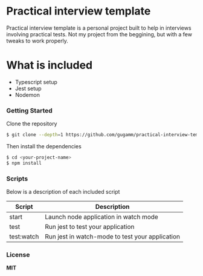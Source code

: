 # Practical interview template

Practical interview template is a personal project built to help in interviews involving practical tests.
Not my project from the beggining, but with a few tweaks to work properly.

# What is included

  - Typescript setup
  - Jest setup
  - Nodemon

### Getting Started

Clone the repository

```sh
$ git clone --depth=1 https://github.com/gugamm/practical-interview-template.git <your-project-name>
```

Then install the dependencies

```sh
$ cd <your-project-name>
$ npm install
```

### Scripts

Below is a description of each included script

| Script | Description |
| ------ | ------ |
| start | Launch node application in watch mode |
| test | Run jest to test your application  |
| test:watch | Run jest in watch-mode to test your application  |

### License

**MIT**
